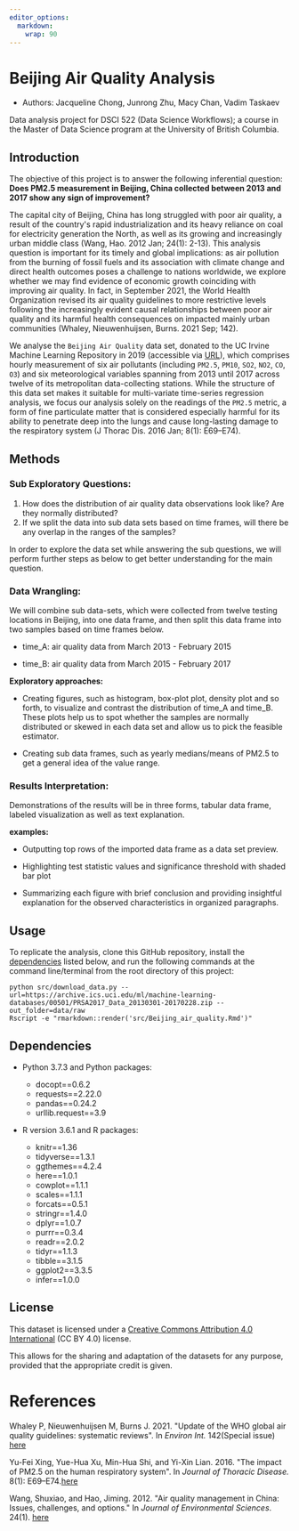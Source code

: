 ```yaml
---
editor_options: 
  markdown: 
    wrap: 90
---
```


# Beijing Air Quality Analysis

-   Authors: Jacqueline Chong, Junrong Zhu, Macy Chan, Vadim Taskaev

Data analysis project for DSCI 522 (Data Science Workflows); a course in the Master of
Data Science program at the University of British Columbia.

## Introduction

The objective of this project is to answer the following inferential question: **Does
PM2.5 measurement in Beijing, China collected between 2013 and 2017 show any sign of
improvement?**

The capital city of Beijing, China has long struggled with poor air quality, a result of
the country's rapid industrialization and its heavy reliance on coal for electricity
generation the North, as well as its growing and increasingly urban middle class (Wang,
Hao. 2012 Jan; 24(1): 2-13). This analysis question is important for its timely and global
implications: as air pollution from the burning of fossil fuels and its association with
climate change and direct health outcomes poses a challenge to nations worldwide, we
explore whether we may find evidence of economic growth coinciding with improving air
quality. In fact, in September 2021, the World Health Organization revised its air quality
guidelines to more restrictive levels following the increasingly evident causal
relationships between poor air quality and its harmful health consequences on impacted
mainly urban communities (Whaley, Nieuwenhuijsen, Burns. 2021 Sep; 142).

We analyse the `Beijing Air Quality` data set, donated to the UC Irvine Machine Learning
Repository in 2019 (accessible via
[URL](https://archive-beta.ics.uci.edu/ml/datasets/beijing+multi+site+air+quality+data)),
which comprises hourly measurement of six air pollutants (including `PM2.5`, `PM10`,
`SO2`, `NO2`, `CO`, `O3`) and six meteorological variables spanning from 2013 until 2017
across twelve of its metropolitan data-collecting stations. While the structure of this
data set makes it suitable for multi-variate time-series regression analysis, we focus our
analysis solely on the readings of the `PM2.5` metric, a form of fine particulate matter
that is considered especially harmful for its ability to penetrate deep into the lungs and
cause long-lasting damage to the respiratory system (J Thorac Dis. 2016 Jan; 8(1):
E69–E74).

## Methods

### Sub Exploratory Questions:

1.  How does the distribution of air quality data observations look like? Are they
    normally distributed?
2.  If we split the data into sub data sets based on time frames, will there be any
    overlap in the ranges of the samples?

In order to explore the data set while answering the sub questions, we will perform
further steps as below to get better understanding for the main question.

### **Data Wrangling:**

We will combine sub data-sets, which were collected from twelve testing locations in
Beijing, into one data frame, and then split this data frame into two samples based on
time frames below.

-   time_A: air quality data from March 2013 - February 2015

-   time_B: air quality data from March 2015 - February 2017

**Exploratory approaches:**

-   Creating figures, such as histogram, box-plot plot, density plot and so forth, to
    visualize and contrast the distribution of time_A and time_B. These plots help us to
    spot whether the samples are normally distributed or skewed in each data set and allow
    us to pick the feasible estimator.

-   Creating sub data frames, such as yearly medians/means of PM2.5 to get a general idea
    of the value range.

### **Results Interpretation:**

Demonstrations of the results will be in three forms, tabular data frame, labeled
visualization as well as text explanation.

**examples:**

-   Outputting top rows of the imported data frame as a data set preview.

-   Highlighting test statistic values and significance threshold with shaded bar plot

-   Summarizing each figure with brief conclusion and providing insightful explanation for
    the observed characteristics in organized paragraphs.

## Usage

To replicate the analysis, clone this GitHub repository, install the
[dependencies](#dependencies) listed below, and run the following commands at the command
line/terminal from the root directory of this project:

    python src/download_data.py --url=https://archive.ics.uci.edu/ml/machine-learning-databases/00501/PRSA2017_Data_20130301-20170228.zip --out_folder=data/raw
    Rscript -e "rmarkdown::render('src/Beijing_air_quality.Rmd')"

## Dependencies

-   Python 3.7.3 and Python packages:

    -   docopt==0.6.2
    -   requests==2.22.0
    -   pandas==0.24.2
    -   urllib.request==3.9

-   R version 3.6.1 and R packages:

    -   knitr==1.36
    -   tidyverse==1.3.1
    -   ggthemes==4.2.4
    -   here==1.0.1
    -   cowplot==1.1.1
    -   scales==1.1.1
    -   forcats==0.5.1
    -   stringr==1.4.0
    -   dplyr==1.0.7
    -   purrr==0.3.4
    -   readr==2.0.2
    -   tidyr==1.1.3
    -   tibble==3.1.5
    -   ggplot2==3.3.5
    -   infer==1.0.0

## License

This dataset is licensed under a [Creative Commons Attribution 4.0
International](https://creativecommons.org/licenses/by/4.0/legalcode) (CC BY 4.0) license.

This allows for the sharing and adaptation of the datasets for any purpose, provided that
the appropriate credit is given.

# References

Whaley P, Nieuwenhuijsen M, Burns J. 2021. "Update of the WHO global air quality
guidelines: systematic reviews". In *Environ Int.* 142(Special issue)
[here](https://www.sciencedirect.com/journal/environment-international/special-issue/10MTC4W8FXJ)

Yu-Fei Xing, Yue-Hua Xu, Min-Hua Shi, and Yi-Xin Lian. 2016. "The impact of PM2.5 on the
human respiratory system". In *Journal of Thoracic Disease.* 8(1):
E69–E74.[here](https://www.ncbi.nlm.nih.gov/pmc/articles/PMC4740125/)

Wang, Shuxiao, and Hao, Jiming. 2012. "Air quality management in China: Issues,
challenges, and options." In *Journal of Environmental Sciences*. 24(1).
[here](https://www.sciencedirect.com/science/article/abs/pii/S1001074211607249)
